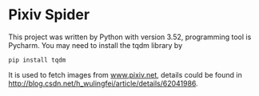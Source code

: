 # Pixiv Spider

This project was written by Python with version 3.52, programming tool is Pycharm.
You may need to install the tqdm library by
```
pip install tqdm
```

It is used to fetch images from www.pixiv.net, details could be found in http://blog.csdn.net/h_wulingfei/article/details/62041986.
